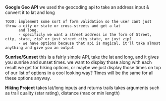 **Google Geo API**
we used the geocoding api to take an address input & convert it to lat and long

	TODO: implement some sort of form validation so the user cant just throw a city or state or cross-streets and get a lat
		  and long.
		  - specificly we want a street address in the form of Street, city, state, zip? or just street city state, or just zip?
		  - we have options because that api is magical, it'll take almost anything and give you an output 

**Sunrise/Sunset**
this is a fairly simple API, take the lat and long, and it gives you sunrise and sunset times. we want to display those along with each result we get for hiking options, or maybe we just display those times on top of our list of options in a cool looking way?
Times will be the same for all these options anyway.

**Hiking Project**
takes lat/long inputs and returns trails
	takes arguments such as trail quality (star rating), distance (max or min length)
	